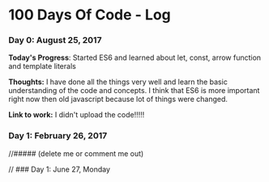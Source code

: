 # 100 Days Of Code - Log

### Day 0: August 25, 2017 


**Today's Progress**: Started ES6 and learned about let, const, arrow function and template literals

**Thoughts:** I have done all the things very well and learn the basic understanding of the code and concepts. I think that ES6 is more important right now then old javascript because lot of things were changed.

**Link to work:** I didn't upload the code!!!!!

### Day 1: February 26, 2017 
//##### (delete me or comment me out)

<!-- **Today's Progress**: Fixed CSS, worked on canvas functionality for the app.-->

<!-- **Thoughts**: I really struggled with CSS, but, overall, I feel like I am slowly getting better at it. Canvas is still new for me, but I managed to figure out some basic functionality.-->

<!-- **Link(s) to work**: [Calculator App](http://www.example.com) -->


// ### Day 1: June 27, Monday

<!-- **Today's Progress**: I've gone through many exercises on FreeCodeCamp. -->

<!--**Thoughts** I've recently started coding, and it's a great feeling when I finally solve an algorithm challenge after a lot of attempts and hours spent. -->

<!--**Link(s) to work**
1. [Find the Longest Word in a String](https://www.freecodecamp.com/challenges/find-the-longest-word-in-a-string)
2. [Title Case a Sentence](https://www.freecodecamp.com/challenges/title-case-a-sentence)

